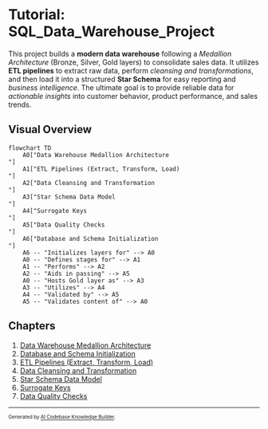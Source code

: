 # Tutorial: SQL_Data_Warehouse_Project

This project builds a **modern data warehouse** following a *Medallion Architecture* (Bronze, Silver, Gold layers) to consolidate sales data. It utilizes **ETL pipelines** to extract raw data, perform *cleansing and transformations*, and then load it into a structured **Star Schema** for easy reporting and *business intelligence*. The ultimate goal is to provide reliable data for *actionable insights* into customer behavior, product performance, and sales trends.


## Visual Overview

```mermaid
flowchart TD
    A0["Data Warehouse Medallion Architecture
"]
    A1["ETL Pipelines (Extract, Transform, Load)
"]
    A2["Data Cleansing and Transformation
"]
    A3["Star Schema Data Model
"]
    A4["Surrogate Keys
"]
    A5["Data Quality Checks
"]
    A6["Database and Schema Initialization
"]
    A6 -- "Initializes layers for" --> A0
    A0 -- "Defines stages for" --> A1
    A1 -- "Performs" --> A2
    A2 -- "Aids in passing" --> A5
    A0 -- "Hosts Gold layer as" --> A3
    A3 -- "Utilizes" --> A4
    A4 -- "Validated by" --> A5
    A5 -- "Validates content of" --> A0
```

## Chapters

1. [Data Warehouse Medallion Architecture
](01_data_warehouse_medallion_architecture_.md)
2. [Database and Schema Initialization
](02_database_and_schema_initialization_.md)
3. [ETL Pipelines (Extract, Transform, Load)
](03_etl_pipelines__extract__transform__load__.md)
4. [Data Cleansing and Transformation
](04_data_cleansing_and_transformation_.md)
5. [Star Schema Data Model
](05_star_schema_data_model_.md)
6. [Surrogate Keys
](06_surrogate_keys_.md)
7. [Data Quality Checks
](07_data_quality_checks_.md)

---

<sub><sup>Generated by [AI Codebase Knowledge Builder](https://github.com/The-Pocket/Tutorial-Codebase-Knowledge).</sup></sub>
